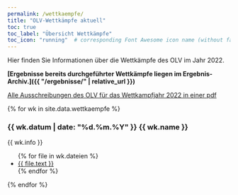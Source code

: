 ```yaml
---
permalink: /wettkaempfe/
title: "OLV-Wettkämpfe aktuell"
toc: true
toc_label: "Übersicht Wettkämpfe"
toc_icon: "running"  # corresponding Font Awesome icon name (without fa prefix)
---
```


Hier finden Sie Informationen über die Wettkämpfe des OLV im Jahr 2022.

**[Ergebnisse bereits durchgeführter Wettkämpfe liegen im Ergebnis-Archiv.]({{ "/ergebnisse/" | relative_url }})**


[Alle Ausschreibungen des OLV für das Wettkampfjahr 2022 in einer pdf](http://ohrdrufer-lv.de/olv_Umbau/inhalt/wettkaempfe/2022/Wettkampfausschreibungen%20OLV%202022%20-%20Stand_12.03.2022.pdf)

{% for wk  in site.data.wettkaempfe %}
### {{ wk.datum | date: "%d.%m.%Y" }} {{ wk.name }}

{{ wk.info }}

<ul>
{% for file in wk.dateien %}
  <li>
    <a href="{{ file.pfad | prepend: '/assets' | relative_url }}">
      {{ file.text }}
    </a>
  </li>
{% endfor %}
</ul>
{% endfor %}

